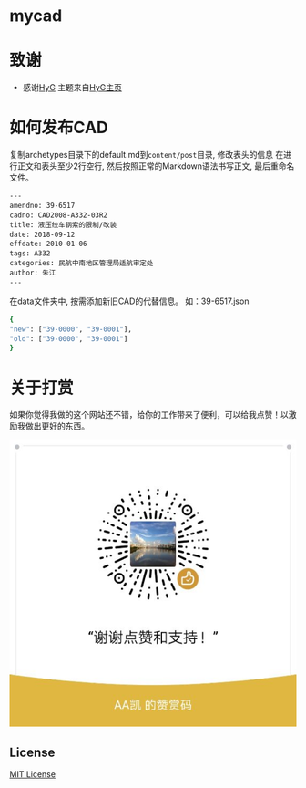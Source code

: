 # mycad


致谢
====================================
+ 感谢[HyG](https://github.com/gaohaoyang) 主题来自[HyG主页](https://gaohaoyang.github.io)

如何发布CAD
====================================
复制archetypes目录下的default.md到`content/post`目录, 修改表头的信息 在进行正文和表头至少2行空行, 然后按照正常的Markdown语法书写正文, 最后重命名文件。

``` bash
---
amendno: 39-6517
cadno: CAD2008-A332-03R2
title: 液压绞车钢索的限制/改装
date: 2018-09-12
effdate: 2010-01-06
tags: A332
categories: 民航中南地区管理局适航审定处
author: 朱江
---
```

在data文件夹中, 按需添加新旧CAD的代替信息。
如：39-6517.json

```bash
{
"new": ["39-0000", "39-0001"],
"old": ["39-0000", "39-0001"]
}
```

关于打赏
====================================

如果你觉得我做的这个网站还不错，给你的工作带来了便利，可以给我点赞！以激励我做出更好的东西。

![微信点赞](/static/img/zanshanma.jpg)


## License

[MIT License](https://github.com/mycad/mycad-hugo/blob/master/LICENSE.md)
